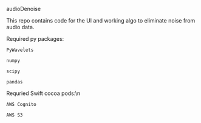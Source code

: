 audioDenoise


This repo contains code for the UI and working algo to eliminate noise from audio data.

Required py packages:

    PyWavelets

    numpy

    scipy
 
    pandas

Requried Swift cocoa pods:\n

    AWS Cognito

    AWS S3
